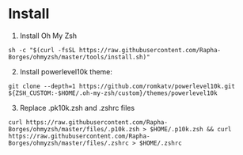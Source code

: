 # Install

1. Install Oh My Zsh
```
sh -c "$(curl -fsSL https://raw.githubusercontent.com/Rapha-Borges/ohmyzsh/master/tools/install.sh)"
```
2. Install powerlevel10k theme:
```
git clone --depth=1 https://github.com/romkatv/powerlevel10k.git ${ZSH_CUSTOM:-$HOME/.oh-my-zsh/custom}/themes/powerlevel10k
```
3. Replace .pk10k.zsh and .zshrc files
```
curl https://raw.githubusercontent.com/Rapha-Borges/ohmyzsh/master/files/.p10k.zsh > $HOME/.p10k.zsh && curl https://raw.githubusercontent.com/Rapha-Borges/ohmyzsh/master/files/.zshrc > $HOME/.zshrc
